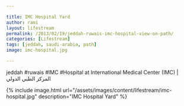 ```yaml
---

title: IMC Hospital Yard
author: rami
layout: lifestream 
permalink: /2013/02/19/jeddah-ruwais-imc-hospital-view-on-path/
categories: [Lifestream]
tags: [jeddah, saudi-arabia, path]
image: imc-hospital.jpg

---
```


jeddah #ruwais #IMC #Hospital at International Medical Center (IMC) | المركز الطبي الدولي 

{% include image.html url="/assets/images/content/lifestream/imc-hospital.jpg" description="IMC Hospital Yard" %}

